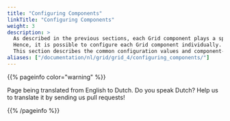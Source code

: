 ```yaml
---
title: "Configuring Components"
linkTitle: "Configuring Components"
weight: 3
description: >
  As described in the previous sections, each Grid component plays a specific role.
  Hence, it is possible to configure each Grid component individually. 
  This section describes the common configuration values and component-specific configuration values.
aliases: ["/documentation/nl/grid/grid_4/configuring_components/"]
---
```


{{% pageinfo color="warning" %}}
<p class="lead">
   <i class="fas fa-language display-4"></i> 
   Page being translated from 
   English to Dutch. Do you speak Dutch? Help us to translate
   it by sending us pull requests!
</p>
{{% /pageinfo %}}